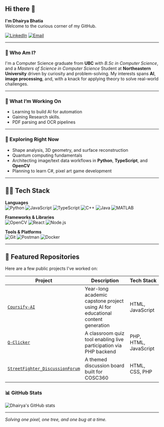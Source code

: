 ## Hi there 👋
**I'm Dhairya Bhatia**</br>
Welcome to the curious corner of my GitHub.

[![LinkedIn](https://img.shields.io/badge/-LinkedIn-blue?style=flat-square&logo=linkedin)](https://www.linkedin.com/in/dhairyanbhatia/)
[![Email](https://img.shields.io/badge/-Email-D14836?style=flat-square&logo=gmail&logoColor=white)](mailto:bhatiadhairya19@gmail.com)

---

### 🧠 Who Am I?
I'm a Computer Science graduate from **UBC** with  _B.Sc in Computer Science_, and a _Masters of Science in Computer Science_ Student at **Northeastern University**  driven by curiosity and problem-solving. My interests spans **AI**, **image processing**, and, with a knack for applying theory to solve real-world challenges.

---

### 🚀 What I’m Working On
- Learning to build AI for automation
- Gaining Research skills.
- PDF parsing and OCR pipelines


---

### 🌱 Exploring Right Now
- Shape analysis, 3D geometry, and surface reconstruction  
- Quantum computing fundamentals  
- Architecting image/text data workflows in **Python**, **TypeScript**, and **OpenCV**
- Planning to learn C#, pixel art game development
---
## 🧑‍💻 Tech Stack

**Languages**  
![Python](https://img.shields.io/badge/Python-3776AB?style=flat-square&logo=python&logoColor=white)
![JavaScript](https://img.shields.io/badge/JavaScript-F7DF1E?style=flat-square&logo=javascript&logoColor=black)
![TypeScript](https://img.shields.io/badge/TypeScript-3178C6?style=flat-square&logo=typescript&logoColor=white)
![C++](https://img.shields.io/badge/C++-00599C?style=flat-square&logo=cplusplus&logoColor=white)
![Java](https://img.shields.io/badge/Java-ED8B00?style=flat-square&logo=java&logoColor=white)
![MATLAB](https://img.shields.io/badge/MATLAB-0076A8?style=flat-square&logo=mathworks&logoColor=white)

**Frameworks & Libraries**  
![OpenCV](https://img.shields.io/badge/OpenCV-5C3EE8?style=flat-square&logo=opencv&logoColor=white)
![React](https://img.shields.io/badge/React-20232A?style=flat-square&logo=react)
![Node.js](https://img.shields.io/badge/Node.js-339933?style=flat-square&logo=nodedotjs&logoColor=white)

**Tools & Platforms**  
![Git](https://img.shields.io/badge/Git-F05032?style=flat-square&logo=git&logoColor=white)
![Postman](https://img.shields.io/badge/Postman-FF6C37?style=flat-square&logo=postman&logoColor=white)
![Docker](https://img.shields.io/badge/Docker-2496ED?style=flat-square&logo=docker&logoColor=white)

---

## 📂 Featured Repositories

Here are a few public projects I've worked on:


| Project | Description | Tech Stack |
|---------|-------------|------------|
| [`Coursify-AI`](https://github.com/dhairyab0069/Coursify-AI) | Year-long academic capstone project using AI for educational content generation  | HTML, JavaScript |
| [`Q-Clicker`](https://github.com/dhairyab0069/Q-Clicker) | A classroom quiz tool enabling live participation via PHP backend | PHP, HTML, JavaScript |
| [`StreetFighter_DiscussionForum`](https://github.com/dhairyab0069/StreetFighter_DiscussionForum) | A themed discussion board built for COSC360 | HTML, CSS, PHP |

### 📊 GitHub Stats 
<p align="left">
  <img src="https://github-readme-stats.vercel.app/api?username=dhairyab0069&show_icons=true&theme=radical" alt="Dhairya's GitHub stats"/>
</p>

---



_Solving one pixel, one tree, and one bug at a time._
  
